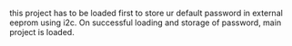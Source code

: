 this project has to be loaded first to store ur default password in external eeprom using i2c.
On successful loading and storage of password, main project is loaded.
